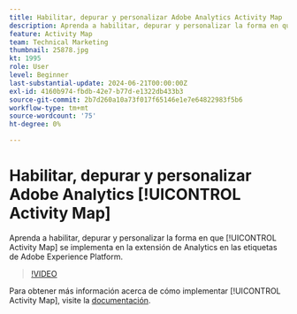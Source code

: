 ```yaml
---
title: Habilitar, depurar y personalizar Adobe Analytics Activity Map
description: Aprenda a habilitar, depurar y personalizar la forma en que se implementa Activity Map en la extensión de Analytics en las etiquetas de Adobe Experience Platform.
feature: Activity Map
team: Technical Marketing
thumbnail: 25878.jpg
kt: 1995
role: User
level: Beginner
last-substantial-update: 2024-06-21T00:00:00Z
exl-id: 4160b974-fbdb-42e7-b77d-e1322db433b3
source-git-commit: 2b7d260a10a73f017f65146e1e7e64822983f5b6
workflow-type: tm+mt
source-wordcount: '75'
ht-degree: 0%

---
```


# Habilitar, depurar y personalizar Adobe Analytics [!UICONTROL Activity Map]

Aprenda a habilitar, depurar y personalizar la forma en que [!UICONTROL Activity Map] se implementa en la extensión de Analytics en las etiquetas de Adobe Experience Platform.

>[!VIDEO](https://video.tv.adobe.com/v/327631?quality=12&learn=on&captions=spa)

Para obtener más información acerca de cómo implementar [!UICONTROL Activity Map], visite la [documentación](https://experienceleague.adobe.com/es/docs/analytics/analyze/activity-map/getting-started/activitymap-enable).
